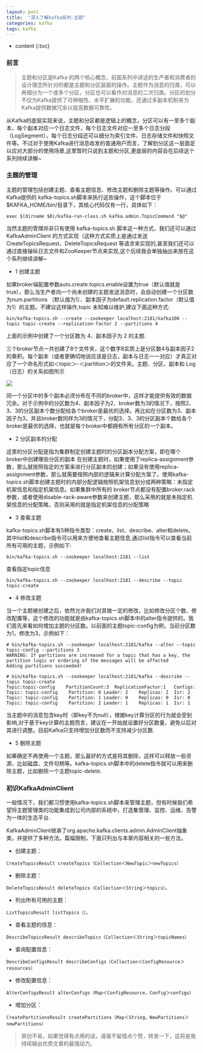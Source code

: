 ```yaml
---
layout: post
title:  "深入了解kafka系列-主题"
categories: kafka
tags: kafka
---
```


* content
{:toc}

### 前言
   > 主题和分区是Kafka 的两个核心概念，前面系列中讲述的生产者和消费者的设计理念所针对的都是主题和分区层面的操作。主题作为消息的归类，可以再细分为一个或多个分区，分区也可以看作对消息的二次归类。分区的划分不仅为Kafka提供了可伸缩性、水平扩展的功能，还通过多副本机制来为Kafka提供数据冗余以提高数据可靠性。

从Kafka的底层实现来说，主题和分区都是逻辑上的概念，分区可以有一至多个副本，每个副本对应一个日志文件，每个日志文件对应一至多个日志分段（LogSegment），每个日志分段还可以细分为索引文件、日志存储文件和快照文件等。不过对于使用Kafka进行消息收发的普通用户而言，了解到分区这一层面足以应对大部分的使用场景,这里暂时只说到主题和分区,更底层的内容会在后续这个系列持续讲解~
   
<!--more-->


### 主题的管理

主题的管理包括创建主题、查看主题信息、修改主题和删除主题等操作。可以通过 Kafka提供的 kafka-topics.sh脚本来执行这些操作，这个脚本位于$KAFKA_HOME/bin/目录下，其核心代码仅有一行，具体如下：
```
exec $(dirname $0)/kafka-run-class.sh kafka.admin.TopicCommand "$@"
```

当然主题的管理并非只有使用 kafka-topics.sh 脚本这一种方式，我们还可以通过KafkaAdminClient 的方式实现（这种方式实质上是通过发送 CreateTopicsRequest、DeleteTopicsRequest 等请求来实现的,甚至我们还可以通过直接操纵日志文件和ZooKeeper节点来实现,这个后续我会单独抽出来放在这个系列继续讲解~

 * 1 创建主题
 
 
 如果broker端配置参数auto.create.topics.enable设置为true（默认值就是true），那么当生产者向一个尚未创建的主题发送消息时，会自动创建一个分区数为num.partitions （默认值为1）、副本因子为default.replication.factor（默认值为1）的主题。不建议这样操作,topic 未知难以维护,建议下面这种方式:
 
 ```
 bin/kafka-topics.sh --create --zookeeper localhost:2181/kafka100 --topic topic-create --replication-factor 2 --partitions 4
 ```
 上面的示例中创建了一个分区数为 4、副本因子为 2 的主题.
 
 三个broker节点一共创建了8个文件夹，这个数字8实质上是分区数4与副本因子2的乘积。每个副本（或者更确切地说应该是日志，副本与日志一一对应）才真正对应了一个命名形式如＜topic＞-＜partition＞的文件夹。主题、分区、副本和 Log（日志）的关系如图所示
 
 ![](https://tva1.sinaimg.cn/large/007S8ZIlgy1gghbnbj175j30wi082adz.jpg)
 
同一个分区中的多个副本必须分布在不同的broker中，这样才能提供有效的数据冗余。对于示例中的分区数为4、副本因子为2、broker数为3的情况下，按照2、3、3的分区副本个数分配给各个broker是最优的选择。再比如在分区数为3、副本因子为3，并且broker数同样为3的情况下，分配3、3、3的分区副本个数给各个broker是最优的选择，也就是每个broker中都拥有所有分区的一个副本。

* 2 分区副本的分配

这里的分区分配是指为集群制定创建主题时的分区副本分配方案，即在哪个broker中创建哪些分区的副本
在创建主题时，如果使用了replica-assignment参数，那么就按照指定的方案来进行分区副本的创建；如果没有使用replica-assignment参数，那么就需要按照内部的逻辑来计算分配方案了。使用kafka-topics.sh脚本创建主题时的内部分配逻辑按照机架信息划分成两种策略：未指定机架信息和指定机架信息。如果集群中所有的 broker节点都没有配置broker.rack参数，或者使用disable-rack-aware参数来创建主题，那么采用的就是未指定机架信息的分配策略，否则采用的就是指定机架信息的分配策略

* 3 查看主题

kafka-topics.sh脚本有5种指令类型：create、list、describe、alter和delete。其中list和describe指令可以用来方便地查看主题信息,通过list指令可以查看当前所有可用的主题，示例如下:
 ```
 bin/kafka-topics.sh --zookeeper localhost:2181 --list
 ```
 查看指定topic信息
 ```
 bin/kafka-topics.sh --zookeeper localhost:2181 --describe --topic topic-create
 ```

* 4 修改主题

当一个主题被创建之后，依然允许我们对其做一定的修改，比如修改分区个数、修改配置等，这个修改的功能就是由kafka-topics.sh脚本中的alter指令提供的。我们首先来看如何增加主题的分区数。以前面的主题topic-config为例，当前分区数为1，修改为3，示例如下：
```
# bin/kafka-topics.sh --zookeeper localhost:2181/kafka --alter --topic topic-config --partitions 3
WARNING: If partitions are increased for a topic that has a key, the partition logic or ordering of the messages will be affected
Adding partitions succeeded!
 
# bin/kafka-topics.sh --zookeeper localhost:2181/kafka --describe --topic topic-create
Topic:topic-config    PartitionCount:3  ReplicationFactor:1   Configs:
Topic: topic-config    Partition: 0 Leader: 2    Replicas: 2  Isr: 2
Topic: topic-config    Partition: 1 Leader: 0    Replicas: 0  Isr: 0
Topic: topic-config    Partition: 2 Leader: 1    Replicas: 1  Isr: 1
```
当主题中的消息包含key时（即key不为null），根据key计算分区的行为就会受到影响,对于基于key计算的主题而言，建议在一开始就设置好分区数量，避免以后对其进行调整。目前Kafka只支持增加分区数而不支持减少分区数.

* 5 删除主题

如果确定不再使用一个主题，那么最好的方式是将其删除，这样可以释放一些资源，比如磁盘、文件句柄等。kafka-topics.sh脚本中的delete指令就可以用来删除主题，比如删除一个主题topic-delete.

###  初识KafkaAdminClient

一般情况下，我们都习惯使用kafka-topics.sh脚本来管理主题，但有时候我们希望将主题管理类的功能集成到公司内部的系统中，打造集管理、监控、运维、告警为一体的生态平台.

KafkaAdminClient继承了org.apache.kafka.clients.admin.AdminClient抽象类，并提供了多种方法。篇幅限制，下面只列出与本章内容相关的一些方法。

*  创建主题：

```
CreateTopicsResult createTopics（Collection＜NewTopic＞newTopics）
```

*  删除主题：

```
DeleteTopicsResult deleteTopics（Collection＜String＞topics）。
```

*  列出所有可用的主题：

```
ListTopicsResult listTopics（）。
```

*  查看主题的信息：

```
DescribeTopicsResult describeTopics（Collection＜String＞topicNames）
```

*  查询配置信息：

```
DescribeConfigsResult describeConfigs（Collection＜ConfigResource＞resources）
```

* 修改配置信息：

```
AlterConfigsResult alterConfigs（Map＜ConfigResource，Config＞configs）
```

* 增加分区：

```
CreatePartitionsResult createPartitions（Map＜String，NewPartitions＞newPartitions）
```

  > 原创不易，如果觉得有点用的话，请毫不留情点个赞，转发一下，这将是我持续输出优质文章的最强动力。

